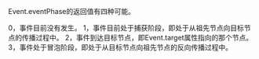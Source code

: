 Event.eventPhase的返回值有四种可能。

0，事件目前没有发生。
1，事件目前处于捕获阶段，即处于从祖先节点向目标节点的传播过程中。
2，事件到达目标节点，即Event.target属性指向的那个节点。
3，事件处于冒泡阶段，即处于从目标节点向祖先节点的反向传播过程中。
